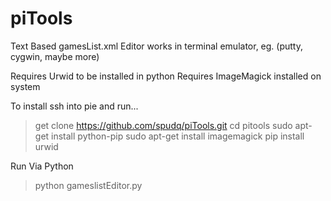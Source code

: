 # piTools
Text Based gamesList.xml Editor works in terminal emulator, eg. (putty, cygwin, maybe more)

Requires Urwid to be installed in python
Requires ImageMagick installed on system

To install ssh into pie and run...

> get clone https://github.com/spudq/piTools.git 
> cd pitools
> sudo apt-get install python-pip
> sudo apt-get install imagemagick
> pip install urwid

Run Via Python

> python gameslistEditor.py 

